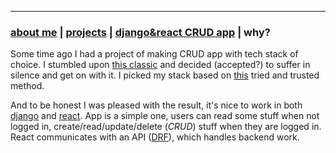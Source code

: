 * * *
### [about me](./index.html)   |   [projects](./projects.html) | [django&react CRUD app](./djreact.html)   |  why?

Some time ago I had a project of making CRUD app with tech stack of choice. I stumbled upon [this classic](https://hackernoon.com/how-it-feels-to-learn-javascript-in-2016-d3a717dd577f) and decided (accepted?) to suffer in silence and get on with it. I picked my stack based on [this](https://www.youtube.com/watch?v=wz-PtEJEaqY) tried and trusted method.

And to be honest I was pleased with the result, it's nice to work in both [django](https://www.djangoproject.com/) and [react](https://reactjs.org/). App is a simple one, users can read some stuff when not logged in, create/read/update/delete (_CRUD_) stuff when they are logged in. React communicates with an API ([DRF](https://www.django-rest-framework.org/)), which handles backend work.
